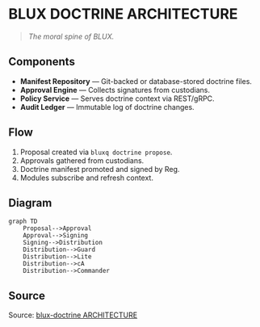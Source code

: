 # BLUX DOCTRINE ARCHITECTURE

> *The moral spine of BLUX.*

## Components
- **Manifest Repository** — Git-backed or database-stored doctrine files.
- **Approval Engine** — Collects signatures from custodians.
- **Policy Service** — Serves doctrine context via REST/gRPC.
- **Audit Ledger** — Immutable log of doctrine changes.

## Flow
1. Proposal created via `bluxq doctrine propose`.
2. Approvals gathered from custodians.
3. Doctrine manifest promoted and signed by Reg.
4. Modules subscribe and refresh context.

## Diagram
```mermaid
graph TD
    Proposal-->Approval
    Approval-->Signing
    Signing-->Distribution
    Distribution-->Guard
    Distribution-->Lite
    Distribution-->cA
    Distribution-->Commander
```

## Source
Source: [blux-doctrine ARCHITECTURE](https://github.com/Outer-Void/blux-doctrine/blob/main/ARCHITECTURE.md)
